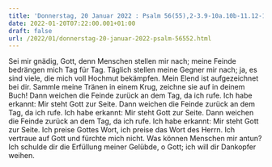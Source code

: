 ```yaml
---
title: 'Donnerstag, 20 Januar 2022 : Psalm 56(55),2-3.9-10a.10b-11.12-13.'
date: 2022-01-20T07:22:00.001+01:00
draft: false
url: /2022/01/donnerstag-20-januar-2022-psalm-56552.html
---
```


Sei mir gnädig, Gott, denn Menschen stellen mir nach; meine Feinde bedrängen mich Tag für Tag. Täglich stellen meine Gegner mir nach; ja, es sind viele, die mich voll Hochmut bekämpfen. Mein Elend ist aufgezeichnet bei dir. Sammle meine Tränen in einem Krug, zeichne sie auf in deinem Buch! Dann weichen die Feinde zurück an dem Tag, da ich rufe. Ich habe erkannt: Mir steht Gott zur Seite. Dann weichen die Feinde zurück an dem Tag, da ich rufe. Ich habe erkannt: Mir steht Gott zur Seite. Dann weichen die Feinde zurück an dem Tag, da ich rufe. Ich habe erkannt: Mir steht Gott zur Seite. Ich preise Gottes Wort, ich preise das Wort des Herrn. Ich vertraue auf Gott und fürchte mich nicht. Was können Menschen mir antun? Ich schulde dir die Erfüllung meiner Gelübde, o Gott; ich will dir Dankopfer weihen.